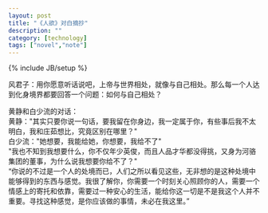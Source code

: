 ```yaml
---
layout: post
title: "《人欲》对白摘抄"
description: ""
category: [technology]
tags: ["novel","note"]
---
```

{% include JB/setup %}

风君子：用你愿意听话说吧，上帝与世界相处，就像与自己相处。那么每一个人达到化身境界都要回答一个问题：如何与自己相处？

黄静和白少流的对话：
<br>
黄静："其实只要你说一句话，要我留在你身边，我一定属于你，有些事后我不太明白，我和庄茹想比，究竟区别在哪里？"
<br>
白少流："她想要，我能给她，你想要，我给不了"
<br>
"我也不知到我想要什么，你不仅年少英俊，而且人品才华都没得挑，又身为河骆集团的董事，为什么说我想要你给不了？"
<br>
“你说的不过是一个人的处境而已，人们之所以看见这些，无非想的是这种处境中能够得到的东西与感觉。我很了解你，你需要一个时刻关心照顾你的人，需要一个情感上的寄托和依靠，需要过一种安心的生活，能给你这一切是不是我这个人并不重要。寻找这种感觉，是你应该做的事情，未必在我这里。”

